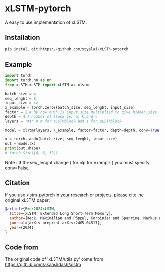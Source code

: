 # xLSTM-pytorch
A easy to use implementation of xLSTM.

## Installation
```python
pip install git+https://github.com/styalai/xLSTM-pytorch
```
## Example

```python
import torch
import torch.nn as nn
from xLSTM.xLSTM import xLSTM as xlstm

batch_size = 4
seq_lenght = 8
input_size = 32
x_example = torch.zeros(batch_size, seq_lenght, input_size)
factor = 2 # by how much is input_size multiplied to give hidden_size
depth = 4 # number of block for q, k and v
layers = 'ms' # m for mLSTMblock and s for sLSTMblock

model = xlstm(layers, x_example, factor=factor, depth=depth, conv=True)

x = torch.randn(batch_size, seq_lenght, input_size)
out = model(x)
print(out.shape)
# torch.Size([4, 8, 32])
```
Note : If the seq_lenght change ( for nlp for example ) you must specify conv=False.
## Citation

If you use xlstm-pytorch in your research or projects, please cite the original xLSTM paper:

```bibtex
@article{Beck2024xLSTM,
  title={xLSTM: Extended Long Short-Term Memory},
  author={Beck, Maximilian and Pöppel, Korbinian and Spanring, Markus and Auer, Andreas and Prudnikova, Oleksandra and Kopp, Michael and Klambauer, Günter and Brandstetter, Johannes and Hochreiter, Sepp},
  journal={arXiv preprint arXiv:2405.04517},
  year={2024}
}
```
## Code from
The original code of 'xLSTM/utils.py' come from https://github.com/akaashdash/xlstm
